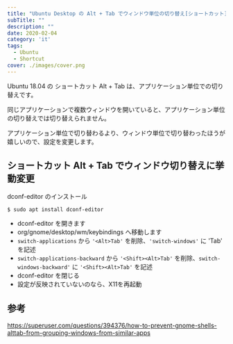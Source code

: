 ```yaml
---
title: "Ubuntu Desktop の Alt + Tab でウィンドウ単位の切り替え[ショートカット]"
subTitle: ""
description: ""
date: 2020-02-04
category: 'it'
tags:
  - Ubuntu
  - Shortcut
cover: ./images/cover.png
---
```


Ubuntu 18.04 の ショートカット Alt + Tab は、アプリケーション単位での切り替えです。

同じアプリケーションで複数ウィンドウを開いていると、アプリケーション単位の切り替えでは切り替えられません。

アプリケーション単位で切り替わるより、ウィンドウ単位で切り替わったほうが嬉しいので、設定を変更します。

## ショートカット Alt + Tab でウィンドウ切り替えに挙動変更

dconf-editor のインストール

```
$ sudo apt install dconf-editor
```

- dconf-editor を開きます
- org/gnome/desktop/wm/keybindings へ移動します
- `switch-applications` から `'<Alt>Tab'` を削除、`'switch-windows'` に '<Alt>Tab' を記述
- `switch-applications-backward` から `'<Shift><Alt>Tab'` を削除、`switch-windows-backward'` に `'<Shift><Alt>Tab'` を記述
- dconf-editor を閉じる
- 設定が反映されていないのなら、X11を再起動

## 参考

https://superuser.com/questions/394376/how-to-prevent-gnome-shells-alttab-from-grouping-windows-from-similar-apps
